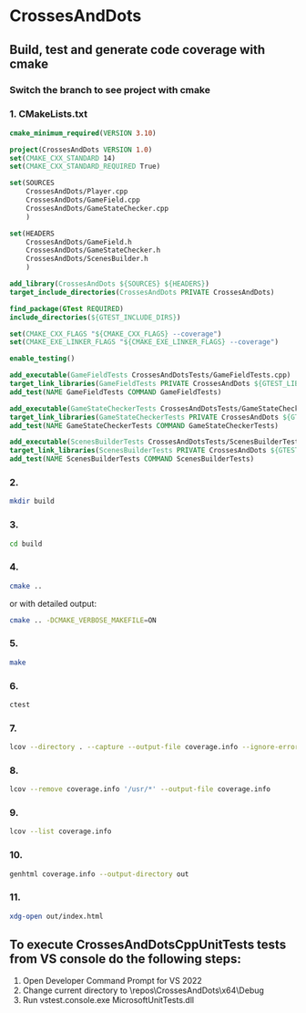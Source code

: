# CrossesAndDots

## Build, test and generate code coverage with cmake 

### Switch the branch to see project with cmake

### 1. CMakeLists.txt 
```cmake
cmake_minimum_required(VERSION 3.10)

project(CrossesAndDots VERSION 1.0)
set(CMAKE_CXX_STANDARD 14)
set(CMAKE_CXX_STANDARD_REQUIRED True)

set(SOURCES
    CrossesAndDots/Player.cpp
    CrossesAndDots/GameField.cpp
    CrossesAndDots/GameStateChecker.cpp
    )

set(HEADERS
    CrossesAndDots/GameField.h
    CrossesAndDots/GameStateChecker.h
    CrossesAndDots/ScenesBuilder.h
    )

add_library(CrossesAndDots ${SOURCES} ${HEADERS})
target_include_directories(CrossesAndDots PRIVATE CrossesAndDots)

find_package(GTest REQUIRED)
include_directories(${GTEST_INCLUDE_DIRS})

set(CMAKE_CXX_FLAGS "${CMAKE_CXX_FLAGS} --coverage")
set(CMAKE_EXE_LINKER_FLAGS "${CMAKE_EXE_LINKER_FLAGS} --coverage")

enable_testing()

add_executable(GameFieldTests CrossesAndDotsTests/GameFieldTests.cpp)
target_link_libraries(GameFieldTests PRIVATE CrossesAndDots ${GTEST_LIBRARIES} pthread)
add_test(NAME GameFieldTests COMMAND GameFieldTests)

add_executable(GameStateCheckerTests CrossesAndDotsTests/GameStateCheckerTests.cpp)
target_link_libraries(GameStateCheckerTests PRIVATE CrossesAndDots ${GTEST_LIBRARIES} pthread)
add_test(NAME GameStateCheckerTests COMMAND GameStateCheckerTests)

add_executable(ScenesBuilderTests CrossesAndDotsTests/ScenesBuilderTests.cpp)
target_link_libraries(ScenesBuilderTests PRIVATE CrossesAndDots ${GTEST_LIBRARIES} pthread)
add_test(NAME ScenesBuilderTests COMMAND ScenesBuilderTests)

```

### 2. 
```bash 
mkdir build
```
### 3. 
```bash
cd build
```
### 4. 
```bash
cmake ..
```
or with detailed output:
```bash
cmake .. -DCMAKE_VERBOSE_MAKEFILE=ON
```
### 5. 
```bash
make
```
### 6. 
```bash
ctest
```
### 7. 
```bash
lcov --directory . --capture --output-file coverage.info --ignore-errors mismatch
```
### 8. 
```bash
lcov --remove coverage.info '/usr/*' --output-file coverage.info
```
### 9. 
```bash
lcov --list coverage.info
```
### 10. 
```bash
genhtml coverage.info --output-directory out
```
### 11. 
```bash
xdg-open out/index.html
```

## To execute CrossesAndDotsCppUnitTests tests from VS console do the following steps:

1. Open Developer Command Prompt for VS 2022
2. Change current directory to \repos\CrossesAndDots\x64\Debug
3. Run vstest.console.exe MicrosoftUnitTests.dll